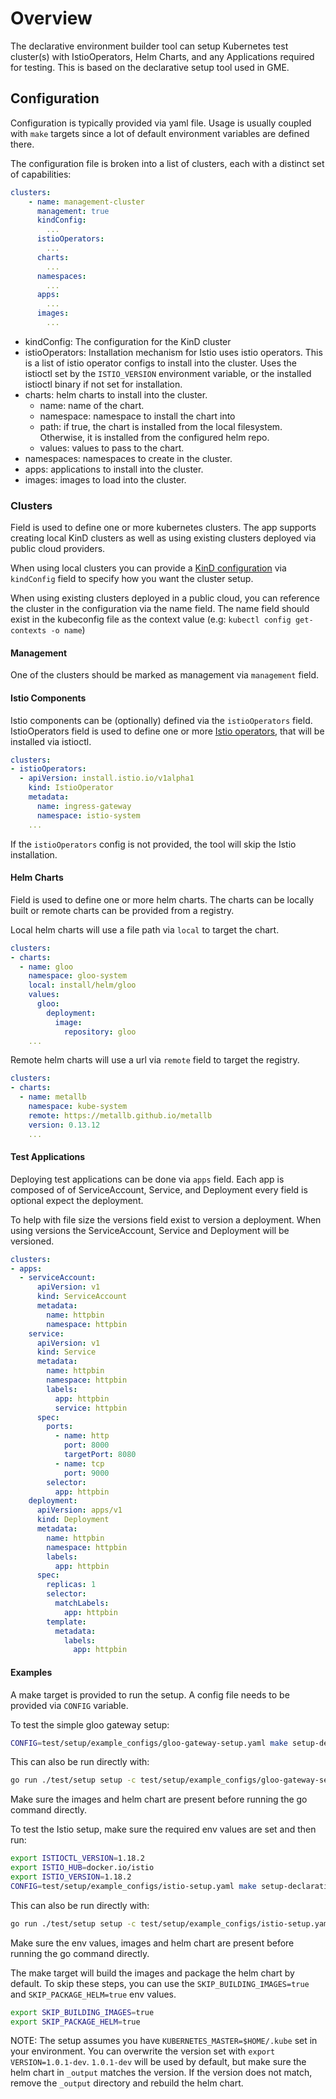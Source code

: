 # Overview

The declarative environment builder tool can setup Kubernetes test cluster(s) with IstioOperators, Helm Charts, and any Applications required
for testing. This is based on the declarative setup tool used in GME.

## Configuration

Configuration is typically provided via yaml file.  Usage is usually coupled with `make` targets
since a lot of default environment variables are defined there.


The configuration file is broken into a list of clusters, each with a distinct set of capabilities:

```yaml
clusters:
    - name: management-cluster
      management: true
      kindConfig:
        ...
      istioOperators:
        ...
      charts:
        ...
      namespaces:
        ...
      apps:
        ...
      images:
        ...
```

* kindConfig: The configuration for the KinD cluster
* istioOperators: Installation mechanism for Istio uses istio operators. This is a list of istio operator configs to install into the cluster. Uses the istioctl set by the `ISTIO_VERSION` environment variable, or the installed istioctl binary if not set for installation.
* charts: helm charts to install into the cluster.
    * name: name of the chart.
    * namespace: namespace to install the chart into
    * path: if true, the chart is installed from the local filesystem. Otherwise, it is installed from the configured helm repo.
    * values: values to pass to the chart.
* namespaces: namespaces to create in the cluster.
* apps: applications to install into the cluster.
* images: images to load into the cluster.

### Clusters

Field is used to define one or more kubernetes clusters. The app supports creating local KinD clusters as well as using
existing clusters deployed via public cloud providers.

When using local clusters you can provide a [KinD configuration](https://github.com/kubernetes-sigs/kind/blob/v0.20.0/pkg/apis/config/v1alpha4/types.go) via `kindConfig` field to specify how you want the cluster setup.

When using existing clusters deployed in a public cloud, you can reference the cluster in the configuration via the name field. The name field should exist in the kubeconfig file as the context value (e.g: `kubectl config get-contexts -o name`)

#### Management
One of the clusters should be marked as management via `management` field.

#### Istio Components

Istio components can be (optionally) defined via the `istioOperators` field. 
IstioOperators field is used to define one or more [Istio operators](https://github.com/istio/istio/blob/ccd8deedd9c735a11ebfa085e2fbe22be0ccd03a/operator/pkg/apis/istio/v1alpha1/types.go#L28-L46), that will be installed via istioctl.

```yaml
clusters:
- istioOperators: 
  - apiVersion: install.istio.io/v1alpha1
    kind: IstioOperator
    metadata:
      name: ingress-gateway
      namespace: istio-system
    ...
```

If the `istioOperators` config is not provided, the tool will skip the Istio installation. 

#### Helm Charts

Field is used to define one or more helm charts. The charts can be locally built or remote charts can be provided from a registry.

Local helm charts will use a file path via `local` to target the chart.

```yaml
clusters:
- charts: 
  - name: gloo
    namespace: gloo-system
    local: install/helm/gloo
    values:
      gloo:
        deployment:
          image:
            repository: gloo
    ...
```

Remote helm charts will use a url via `remote` field to target the registry.

```yaml
clusters:
- charts: 
  - name: metallb
    namespace: kube-system
    remote: https://metallb.github.io/metallb
    version: 0.13.12
    ...
```

#### Test Applications

Deploying test applications can be done via `apps` field. Each app is composed of
of ServiceAccount, Service, and Deployment every field is optional expect the
deployment.

To help with file size the versions field exist to version a deployment. When using
versions the ServiceAccount, Service and Deployment will be versioned.

```yaml
clusters:
- apps:
  - serviceAccount:
      apiVersion: v1
      kind: ServiceAccount
      metadata:
        name: httpbin
        namespace: httpbin
    service:
      apiVersion: v1
      kind: Service
      metadata:
        name: httpbin
        namespace: httpbin
        labels:
          app: httpbin
          service: httpbin
      spec:
        ports:
          - name: http
            port: 8000
            targetPort: 8080
          - name: tcp
            port: 9000
        selector:
          app: httpbin
    deployment:
      apiVersion: apps/v1
      kind: Deployment
      metadata:
        name: httpbin
        namespace: httpbin
        labels:
          app: httpbin
      spec:
        replicas: 1
        selector:
          matchLabels:
            app: httpbin
        template:
          metadata:
            labels:
              app: httpbin
```

#### Examples

A make target is provided to run the setup. A config file needs to be provided via `CONFIG` variable.

To test the simple gloo gateway setup:

```bash
CONFIG=test/setup/example_configs/gloo-gateway-setup.yaml make setup-declarative-env
```

This can also be run directly with: 
```bash
go run ./test/setup setup -c test/setup/example_configs/gloo-gateway-setup.yaml
```
Make sure the images and helm chart are present before running the go command directly.

To test the Istio setup, make sure the required env values are set and then run: 

```bash
export ISTIOCTL_VERSION=1.18.2
export ISTIO_HUB=docker.io/istio
export ISTIO_VERSION=1.18.2
CONFIG=test/setup/example_configs/istio-setup.yaml make setup-declarative-env
```

This can also be run directly with:
```bash
go run ./test/setup setup -c test/setup/example_configs/istio-setup.yaml
```
Make sure the env values, images and helm chart are present before running the go command directly.

The make target will build the images and package the helm chart by default. To skip these steps, you can use the 
`SKIP_BUILDING_IMAGES=true` and `SKIP_PACKAGE_HELM=true` env values.

```bash
export SKIP_BUILDING_IMAGES=true
export SKIP_PACKAGE_HELM=true
```

NOTE: The setup assumes you have `KUBERNETES_MASTER=$HOME/.kube` set in your environment. You can overwrite the version set
with `export VERSION=1.0.1-dev`. `1.0.1-dev` will be used by default, but make sure the helm chart in `_output` matches
the version. If the version does not match, remove the `_output` directory and rebuild the helm chart.
